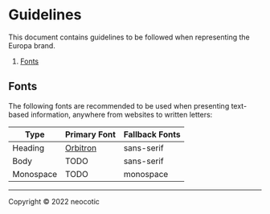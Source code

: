 # Guidelines

This document contains guidelines to be followed when representing the Europa brand.

1. [Fonts](https://github.com/neocotic/europa-branding/tree/master/docs/guidelines.md#fonts)

## Fonts

The following fonts are recommended to be used when presenting text-based information, anywhere from websites to written letters:

| Type | Primary Font | Fallback Fonts |
| ---- | ------------ | -------------- |
| Heading | [Orbitron](https://fonts.google.com/specimen/Orbitron) | sans-serif |
| Body | TODO | sans-serif |
| Monospace | TODO | monospace |

---

Copyright © 2022 neocotic
